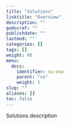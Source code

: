 ```yaml
---
title: "Solutions"
linktitle: "Overview"
description: ""
godocref: ""
publishdate: ""
lastmod: ""
categories: []
tags: []
weight: 00
menu:
  docs:
    identifier: so-ovw
    parent: "so"
    weight: 1
slug: ""
aliases: []
toc: false
---
```


Solutions description
